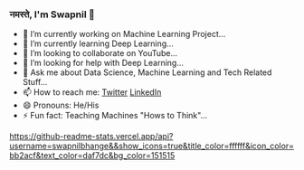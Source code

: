 ### नमस्ते, I'm Swapnil 👋


- 🔭 I’m currently working on Machine Learning Project...
- 🌱 I’m currently learning Deep Learning...
- 👯 I’m looking to collaborate on YouTube...
- 🤔 I’m looking for help with Deep Learning...
- 💬 Ask me about Data Science, Machine Learning and Tech Related Stuff...
- 📫 How to reach me: [Twitter](https://twitter.com/swapnil_1_618) [LinkedIn](https://www.linkedin.com/in/swapnil-bhange-92711612b/)
- 😄 Pronouns: He/His
- ⚡ Fun fact: Teaching Machines "Hows to Think"...

<Image Source>https://github-readme-stats.vercel.app/api?username=swapnilbhange&&show_icons=true&title_color=ffffff&icon_color=bb2acf&text_color=daf7dc&bg_color=151515

